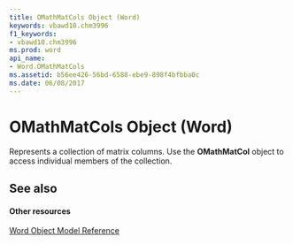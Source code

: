 ```yaml
---
title: OMathMatCols Object (Word)
keywords: vbawd10.chm3996
f1_keywords:
- vbawd10.chm3996
ms.prod: word
api_name:
- Word.OMathMatCols
ms.assetid: b56ee426-56bd-6588-ebe9-898f4bfbba0c
ms.date: 06/08/2017
---
```



# OMathMatCols Object (Word)

Represents a collection of matrix columns. Use the **OMathMatCol** object to access individual members of the collection.


## See also


#### Other resources



[Word Object Model Reference](http://msdn.microsoft.com/library/be452561-b436-bb9b-6f94-3faa9a74a6fd%28Office.15%29.aspx)

